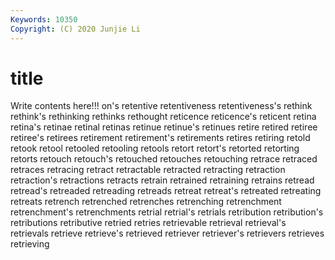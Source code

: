 ```yaml
---
Keywords: 10350
Copyright: (C) 2020 Junjie Li
---
```


# title

Write contents here!!!
on's 
retentive 
retentiveness 
retentiveness's 
rethink 
rethink's 
rethinking 
rethinks 
rethought 
reticence
reticence's 
reticent 
retina 
retina's 
retinae 
retinal 
retinas 
retinue 
retinue's 
retinues
retire 
retired 
retiree 
retiree's 
retirees 
retirement 
retirement's 
retirements 
retires 
retiring
retold 
retook 
retool 
retooled 
retooling 
retools 
retort 
retort's 
retorted 
retorting
retorts 
retouch 
retouch's 
retouched 
retouches 
retouching 
retrace 
retraced 
retraces 
retracing
retract 
retractable 
retracted 
retracting 
retraction 
retraction's 
retractions 
retracts 
retrain 
retrained
retraining 
retrains 
retread 
retread's 
retreaded 
retreading 
retreads 
retreat 
retreat's 
retreated
retreating 
retreats 
retrench 
retrenched 
retrenches 
retrenching 
retrenchment 
retrenchment's 
retrenchments 
retrial
retrial's 
retrials 
retribution 
retribution's 
retributions 
retributive 
retried 
retries 
retrievable 
retrieval
retrieval's 
retrievals 
retrieve 
retrieve's 
retrieved 
retriever 
retriever's 
retrievers 
retrieves 
retrieving
